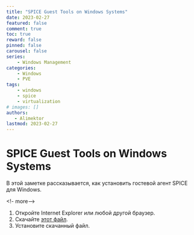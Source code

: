 ```yaml
---
title: "SPICE Guest Tools on Windows Systems"
date: 2023-02-27
featured: false
comment: true
toc: true
reward: false
pinned: false
carousel: false
series:
    - Windows Management
categories:
    - Windows
    - PVE
tags:
    - windows
    - spice
    - virtualization
# images: []
authors:
   - Alimektor
lastmod: 2023-02-27
---
```


# SPICE Guest Tools on Windows Systems #

В этой заметке рассказывается, как установить гостевой агент SPICE для Windows.

<!- more-->

1. Откройте Internet Explorer или любой другой браузер.
2. Скачайте [этот файл](https://www.spice-space.org/download/windows/spice-guest-tools/spice-guest-tools-latest.exe).
3. Установите скачанный файл.
